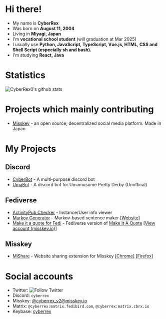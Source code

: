 <!-- ### Hi there 👋 -->

<!--
**CyberRex0/CyberRex0** is a ✨ _special_ ✨ repository because its `README.md` (this file) appears on your GitHub profile.

Here are some ideas to get you started:

- 🔭 I’m currently working on ...
- 🌱 I’m currently learning ...
- 👯 I’m looking to collaborate on ...
- 🤔 I’m looking for help with ...
- 💬 Ask me about ...
- 📫 How to reach me: ...
- 😄 Pronouns: ...
- ⚡ Fun fact: ...
-->

# Hi there!
- My name is **CyberRex**
- Was born on **August 11, 2004**
- Living in **Miyagi, Japan**
- I'm **vocational school student** (will graduation at Mar 2025)
- I usually use **Python, JavaScript, TypeScript, Vue.js, HTML, CSS and Shell Script (especially sh and bash).**
- I'm studying **React, Java**

# Statistics
![CyberRex0's github stats](https://github-readme-stats.vercel.app/api?username=CyberRex0)

# Projects which mainly contributing
- [Misskey](https://github.com/misskey-dev/misskey) - an open source, decentralized social media platform. Made in Japan

# My Projects
## Discord
- [CyberBot](https://cyberbot.cyberrex.jp/) - A multi-purpose discord bot
- [UmaBot](https://umabot.cbrx.io/) - A discord bot for Umamusume Pretty Derby (Unoffical)
## Fediverse
- [ActivityPub Checker](https://ap-checker.cbrx.io/) - Instance/User info viewer
- [Markov Generator](https://github.com/CyberRex0/markov-generator-fedi) - Markov-based sentence maker [[Website]](https://markov-fedi.cbrx.io/)
- [Make it a quote for Fedi](https://github.com/CyberRex0/miq-fedi) - Fediverse version of [Make It A Quote](https://twitter.com/makeitaquote) [[View account (misskey.io)]](https://misskey.io/@makeitquote)
## Misskey
- [MiShare](https://github.com/CyberRex0/mishare) - Website sharing extension for Misskey [[Chrome]](https://chrome.google.com/webstore/detail/mishare/mhcekclmecbihalcaijbcgfdffmdcjhe) [[Firefox]](https://addons.mozilla.org/firefox/addon/mishare/)

# Social accounts
- Twitter: ![Follow Twitter](https://img.shields.io/twitter/follow/subrex0?style=social)
- Discord: `cyberrex`
- Misskey: [@cyberrex_v2@misskey.io](https://misskey.io/@cyberrex_v2)
- Matrix: `@cyberrex:matrix.fedibird.com`, `@cyberrex:matrix.cbrx.io`
- Keybase: [cyberrex](https://keybase.io/cyberrex)
